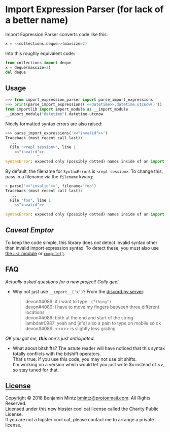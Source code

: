 # Import Expression Parser (for lack of a better name)

Import Expression Parser converts code like this:

```py
x = <<collections.deque>>(maxsize=2)
```

Into this roughly equivalent code:
```py
from collections import deque
x = deque(maxsize=2)
del deque
```

## Usage

```py
>>> from import_expression_parser import parse_import_expressions
>>> print(parse_import_expressions('<<datetime>>.datetime.utcnow()'))
from importlib import import_module as __import_module
__import_module("datetime").datetime.utcnow
```

Nicely formatted syntax errors are also raised:
```py
>>> parse_import_expressions('<<"invalid">>')
Traceback (most recent call last):
  ...
  File "<repl session>", line 1
    <<"invalid">>
              ^
SyntaxError: expected only (possibly dotted) names inside of an import expression
```

By default, the filename for `SyntaxError`s is `<repl session>`.
To change this, pass in a filename via the `filename` kwarg:

```py
> parse('<<"invalid">>', filename='foo')
Traceback (most recent call last):
  ...
  File "foo", line 1
    <<"invalid">>
              ^
SyntaxError: expected only (possibly dotted) names inside of an import expression
```

## <i lang=lat>Caveat Emptor</i>

To keep the code simple, this library does *not* detect invalid syntax
other than invalid import expression syntax.
To detect these, you must also use [the `ast` module](https://docs.python.org/3/library/ast.html)
or [`compile()`](https://docs.python.org/3/library/functions.html#compile).

## FAQ

*Actually asked questions for a new project! Golly gee!*

* Why not just use `__import__('x')`?
	From the [discord.py server](https://discord.gg/r3sSKJJ):
	> devon#4089: if i want to type `_("thing")` \
	> devon#4089: i have to move my fingers between three different locations \
	> devon#4089: both at the end and start of the string \
	> lambda#0987: yeah and [*it's*] also a pain to type on mobile so ok \
	> devon#4089: \<\<x\>\> is slightly less grating

*OK you got me, **this** one's just anticipated.*

* What about bitshifts?
  The astute reader will have noticed that this syntax totally conflicts with the bitshift operators. \
  That's true. If you use this code, you may not use bit shifts. \
  I'm working on a version which would let you just write $x instead of <<x>>, so stay tuned for that.

## [License](/LICENSE)

Copyright © 2018 Benjamin Mintz <bmintz@protonmail.com>. All Rights Reserved. \
Licensed under this new hipster cool cat license called the Charity Public License. \
If you are not a hipster cool cat, please contact me to arrange a private license.
